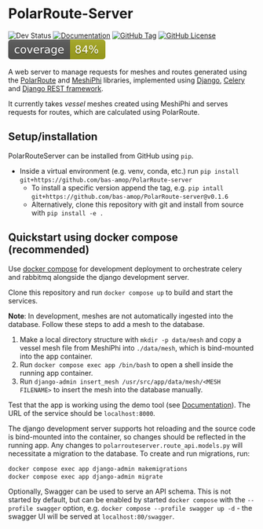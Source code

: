 # PolarRoute-Server

![Dev Status](https://img.shields.io/badge/Status-Active-green)
[![Documentation](https://img.shields.io/badge/Documentation-blue)](https://bas-amop.github.io/PolarRoute-server/)
[![GitHub Tag](https://img.shields.io/github/v/tag/bas-amop/PolarRoute-server?filter=v*.*.*&label=latest%20release)](https://github.com/bas-amop/PolarRoute-server/tags)
[![GitHub License](https://img.shields.io/github/license/bas-amop/PolarRoute-server)](https://github.com/bas-amop/PolarRoute-server/blob/main/LICENSE)
![](./coverage.svg)

A web server to manage requests for meshes and routes generated using the [PolarRoute](https://github.com/bas-amop/PolarRoute) and [MeshiPhi](https://github.com/bas-amop/MeshiPhi/) libraries,
implemented using [Django](https://www.djangoproject.com/), [Celery](https://docs.celeryq.dev/) and [Django REST framework](https://www.django-rest-framework.org/).

It currently takes *vessel* meshes created using MeshiPhi and serves requests for routes, which are calculated using PolarRoute.

## Setup/installation

PolarRouteServer can be installed from GitHub using `pip`.

+ Inside a virtual environment (e.g. venv, conda, etc.) run `pip install git+https://github.com/bas-amop/PolarRoute-server`
  + To install a specific version append the tag, e.g. `pip intall git+https://github.com/bas-amop/PolarRoute-server@v0.1.6`
  + Alternatively, clone this repository with git and install from source with `pip install -e .`

## Quickstart using docker compose (recommended)

Use [docker compose](https://docs.docker.com/compose/install/) for development deployment to orchestrate celery and rabbitmq alongside the django development server.

Clone this repository and run `docker compose up` to build and start the services.

**Note**: In development, meshes are not automatically ingested into the database. Follow these steps to add a mesh to the database.

1. Make a local directory structure with `mkdir -p data/mesh` and copy a vessel mesh file from MeshiPhi into `./data/mesh`, which is bind-mounted into the app container.
1. Run `docker compose exec app /bin/bash` to open a shell inside the running app container.
2. Run `django-admin insert_mesh /usr/src/app/data/mesh/<MESH FILENAME>` to insert the mesh into the database manually.

Test that the app is working using the demo tool (see [Documentation](https://bas-amop.github.io/PolarRoute-server/requesting-routes/#using-the-in-built-demo-utility-simplest)). The URL of the service should be `localhost:8000`.

The django development server supports hot reloading and the source code is bind-mounted into the container, so changes should be reflected in the running app. Any changes to `polarrouteserver.route_api.models.py` will necessitate a migration to the database. To create and run migrations, run:

```
docker compose exec app django-admin makemigrations
docker compose exec app django-admin migrate
```

Optionally, Swagger can be used to serve an API schema. This is not started by default, but can be enabled by started `docker compose` with the `--profile swagger` option, e.g. `docker compose --profile swagger up -d` - the swagger UI will be served at `localhost:80/swagger`.
